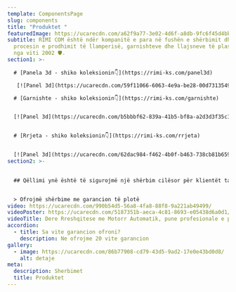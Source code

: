 ```yaml
---
template: ComponentsPage
slug: components
title: "Produktet "
featuredImage: https://ucarecdn.com/a62f9a77-3e02-4d6f-a8db-9fc6f45d4bb6/
subtitle: RIMI COM është ndër kompanitë e para në fushën e shërbimit dhe në
  procesin e prodhimit të llamperisë, garnishteve dhe llajsneve të plastikës, që
  nga viti 2002 🛡️.
section1: >-
  
  # [Panela 3d - shiko koleksionin👇](https://rimi-ks.com/panel3d)

   [![Panel 3d](https://ucarecdn.com/59f11066-6063-4e9a-be28-00d731354987/)](https://rimi-ks.com/panel3d)

  # [Garnishte - shiko koleksionin👇](https://rimi-ks.com/garnishte)


  [![Panel 3d](https://ucarecdn.com/b5bbbf62-839a-41b5-bf8a-a2d3d3f35c1b/)](https://rimi-ks.com/garnishte)


  # [Rrjeta - shiko koleksionin👇](https://rimi-ks.com/rrjeta)


  [![Panel 3d](https://ucarecdn.com/62dac984-f462-4b0f-b463-738cb81b6594/)](https://rimi-ks.com/rrjeta)
section2: >-
  

  ## Qëllimi ynë është të sigurojmë një shërbim cilësor për klientët tanë kurdoherë që na kontaktojnë, përmes telefonit ose e-mailit


  > Ofrojmë shërbime me garancion të plotë
video: https://ucarecdn.com/990b54d5-56a8-4fa8-88f8-9a221ab49499/
videoPoster: https://ucarecdn.com/5187351b-aeca-4c81-8693-e05438d6a0d1/
videoTitle: Dere Rreshqitese me Motorr Automatik, pune profesionale e perfunduar. 🚘🏡
accordion:
  - title: Sa vite garancion ofroni?
    description: Ne ofrojme 20 vite garancion
gallery:
  - image: https://ucarecdn.com/86b77908-cd79-43d5-9ad2-17e0e43bd0d8/
    alt: detaje
meta:
  description: Sherbimet
  title: Produktet
---
```

